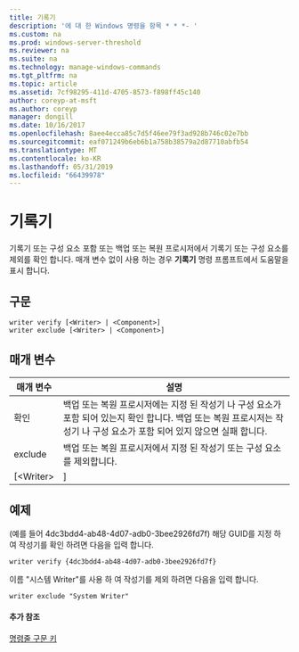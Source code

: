 ```yaml
---
title: 기록기
description: '에 대 한 Windows 명령을 항목 * * *- '
ms.custom: na
ms.prod: windows-server-threshold
ms.reviewer: na
ms.suite: na
ms.technology: manage-windows-commands
ms.tgt_pltfrm: na
ms.topic: article
ms.assetid: 7cf98295-411d-4705-8573-f898ff45c140
author: coreyp-at-msft
ms.author: coreyp
manager: dongill
ms.date: 10/16/2017
ms.openlocfilehash: 8aee4ecca85c7d5f46ee79f3ad928b746c02e7bb
ms.sourcegitcommit: eaf071249b6eb6b1a758b38579a2d87710abfb54
ms.translationtype: MT
ms.contentlocale: ko-KR
ms.lasthandoff: 05/31/2019
ms.locfileid: "66439978"
---
```

# <a name="writer"></a>기록기



기록기 또는 구성 요소 포함 또는 백업 또는 복원 프로시저에서 기록기 또는 구성 요소를 제외를 확인 합니다. 매개 변수 없이 사용 하는 경우 **기록기** 명령 프롬프트에서 도움말을 표시 합니다.

## <a name="syntax"></a>구문

```
writer verify [<Writer> | <Component>]
writer exclude [<Writer> | <Component>]
```

## <a name="parameters"></a>매개 변수

| 매개 변수  |                                                                                      설명                                                                                      |
|------------|---------------------------------------------------------------------------------------------------------------------------------------------------------------------------------------|
|   확인   | 백업 또는 복원 프로시저에는 지정 된 작성기 나 구성 요소가 포함 되어 있는지 확인 합니다. 백업 또는 복원 프로시저는 작성기 나 구성 요소가 포함 되어 있지 않으면 실패 합니다. |
|  exclude   |                                                   백업 또는 복원 프로시저에서 지정 된 작성기 또는 구성 요소를 제외합니다.                                                    |
| [\<Writer> |                                                                                     <Component>]                                                                                      |

## <a name="BKMK_examples"></a>예제

(예를 들어 4dc3bdd4-ab48-4d07-adb0-3bee2926fd7f) 해당 GUID를 지정 하 여 작성기를 확인 하려면 다음을 입력 합니다.
```
writer verify {4dc3bdd4-ab48-4d07-adb0-3bee2926fd7f}
```
이름 "시스템 Writer"를 사용 하 여 작성기를 제외 하려면 다음을 입력 합니다.
```
writer exclude "System Writer"
```

#### <a name="additional-references"></a>추가 참조

[명령줄 구문 키](command-line-syntax-key.md)